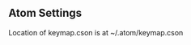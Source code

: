 Atom Settings
---------------------------------------------------------
Location of keymap.cson is at ~/.atom/keymap.cson
